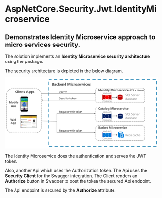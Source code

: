 # AspNetCore.Security.Jwt.IdentityMicroservice

## Demonstrates Identity Microservice approach to micro services security.

The solution implements an **Identity Microservice security architecture** using the package.

The security architecture is depicted in the below diagram.

![Identity Microservice architecture](https://github.com/VeritasSoftware/AspNetCore.Security.Jwt.IdentityMicroservice/blob/master/IdentityMicroserviceAuth.png)

The Identity Microservice does the authentication and serves the JWT token.

Also, another Api which uses the Authorization token.
The Api uses the **Security Client** for the Swagger integration.
The Client renders an **Authorize** button in Swagger to post the token the secured Api endpoint.

The Api endpoint is secured by the **Authorize** attribute.